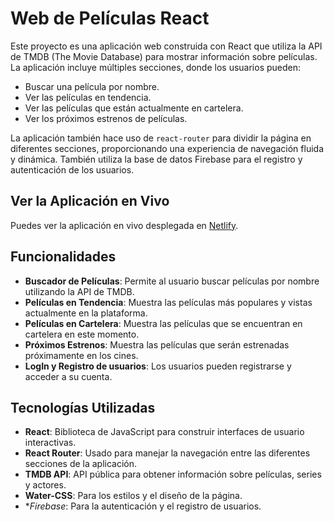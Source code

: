 # Web de Películas React

Este proyecto es una aplicación web construida con React que utiliza la API de TMDB (The Movie Database) para mostrar información sobre películas. La aplicación incluye múltiples secciones, donde los usuarios pueden:

- Buscar una película por nombre.
- Ver las películas en tendencia.
- Ver las películas que están actualmente en cartelera.
- Ver los próximos estrenos de películas.

La aplicación también hace uso de `react-router` para dividir la página en diferentes secciones, proporcionando una experiencia de navegación fluida y dinámica. También utiliza la base de datos Firebase para el registro y autenticación de los usuarios.

## Ver la Aplicación en Vivo

Puedes ver la aplicación en vivo desplegada en [Netlify](https://web-peliculas-react-cjpoves.netlify.app/).

## Funcionalidades

- **Buscador de Películas**: Permite al usuario buscar películas por nombre utilizando la API de TMDB.
- **Películas en Tendencia**: Muestra las películas más populares y vistas actualmente en la plataforma.
- **Películas en Cartelera**: Muestra las películas que se encuentran en cartelera en este momento.
- **Próximos Estrenos**: Muestra las películas que serán estrenadas próximamente en los cines.
- **LogIn y Registro de usuarios**: Los usuarios pueden registrarse y acceder a su cuenta.

## Tecnologías Utilizadas

- **React**: Biblioteca de JavaScript para construir interfaces de usuario interactivas.
- **React Router**: Usado para manejar la navegación entre las diferentes secciones de la aplicación.
- **TMDB API**: API pública para obtener información sobre películas, series y actores.
- **Water-CSS**: Para los estilos y el diseño de la página.
-  **Firebase*: Para la autenticación y el registro de usuarios. 
